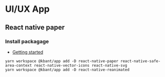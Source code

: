 # UI/UX App

## React native paper 
### Install packagage 
- [Getting started](https://callstack.github.io/react-native-paper/getting-started.html)
```
yarn workspace @kbant/app add -D react-native-paper react-native-safe-area-context react-native-vector-icons react-native-svg
yarn workspace @kbant/app add -D react-native-reanimated
```
